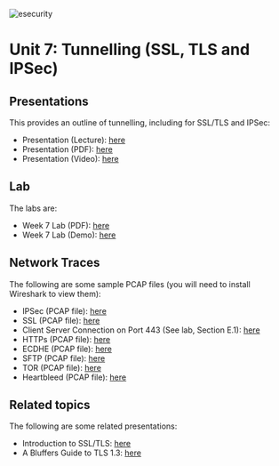 ![esecurity](https://raw.githubusercontent.com/billbuchanan/esecurity/master/z_associated/esecurity_graphics.jpg)

#  Unit 7: Tunnelling (SSL, TLS and IPSec)

## Presentations
This provides an outline of tunnelling, including for SSL/TLS and IPSec:

* Presentation (Lecture): [here](https://youtu.be/fz4eO53kOIU)
* Presentation (PDF): [here](https://github.com/billbuchanan/esecurity/blob/master/unit07_tunnelling/lecture/unit07_tunnelling.pdf)
* Presentation (Video): [here](https://youtu.be/JA9zfKtVwwE)

## Lab
The labs are:

* Week 7 Lab (PDF): [here](https://github.com/billbuchanan/esecurity/blob/master/unit07_tunnelling/lab/new_lab07.pdf)
* Week 7 Lab (Demo): [here](https://youtu.be/ASCDJq4Wy9Y)

## Network Traces

The following are some sample PCAP files (you will need to install Wireshark to view them):

* IPSec (PCAP file): [here](https://asecuritysite.com/log/ipsec.zip)
* SSL (PCAP file): [here](https://asecuritysite.com/log/ssl.zip)
* Client Server Connection on Port 443 (See lab, Section E.1): [here](https://asecuritysite.com/public/port_443_client_server.zip)
* HTTPs (PCAP file): [here](https://asecuritysite.com/log/https.zip)
* ECDHE (PCAP file): [here](https://asecuritysite.com/log/ssl_ecdhe.zip)
* SFTP (PCAP file): [here](https://asecuritysite.com/log/sftp.zip)
* TOR (PCAP file): [here](https://asecuritysite.com/log/tor.zip)
* Heartbleed (PCAP file): [here](https://asecuritysite.com/log/heart.zip)

## Related topics

The following are some related presentations:

* Introduction to SSL/TLS: [here]()
* A Bluffers Guide to TLS 1.3: [here]()

